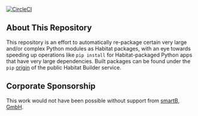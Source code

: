 [![CircleCI](https://circleci.com/gh/bixu/python_modules.svg?style=svg)](https://circleci.com/gh/bixu/python_modules)

## About This Repository
This repository is an effort to automatically re-package certain very large and/or complex Python modules as Habitat packages, with an eye towards speeding up operations like `pip install` for Habitat-packaged Python apps that have very large dependencies. Built packages can be found under the `pip` [origin](https://bldr.habitat.sh/#/origins/pip) of the public Habitat Builder service.

## Corporate Sponsorship
This work would not have been possible without support from [smartB, GmbH](https://www.smartb.eu).
